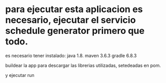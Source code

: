 # para ejecutar esta aplicacion es necesario, ejecutar el servicio schedule generator primero que todo.

es necesario tener instalado:
java 1.8.
maven 3.6.3
gradle 6.8.3


buildear la app para descargar las librerias utilizadas, setedeadas en pom.

y ejecutar run
